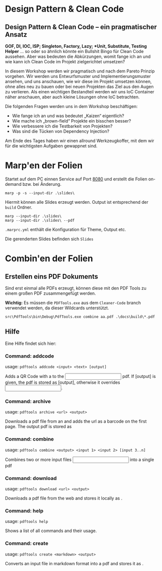 # Design Pattern & Clean Code

## Design Pattern & Clean Code – ein pragmatischer Ansatz

__GOF, DI, IOC, ISP; Singleton, Factory, Lazy; *Unit, Substitute, Testing Helper__ ... so oder so ähnlich könnte ein Bullshit Bingo für Clean Code aussehen. Aber was bedeuten die Abkürzungen, womit fange ich an und wie kann ich Clean Code im Projekt zielgerichtet umsetzen?

In diesem Workshop werden wir pragmatisch und nach dem Pareto Prinzip vorgehen. Wir werden uns Entwurfsmuster und Implementierungsmuster ansehen, und uns anschauen, wie wir diese im Projekt umsetzen können, ohne alles neu zu bauen oder bei neuen Projekten das Ziel aus den Augen zu verlieren. Als einen wichtigen Bestandteil werden wir uns IoC Container näher anschauen, aber auch kleine Lösungen ohne IoC betrachten.

Die folgenden Fragen werden uns in dem Workshop beschäftigen:

* Wie fange ich an und was bedeutet „Kaizen“ eigentlich?
* Wie mache ich „brown-field“ Projekte ein bisschen besser?
* Wie verbessere ich die Testbarkeit von Projekten?
* Was sind die Tücken von Dependency Injection?

Am Ende des Tages haben wir einen allround Werkzeugkoffer, mit dem wir für die wichtigsten Aufgaben gewappnet sind.


# Marp'en der Folien

Startet auf dem PC einnen Service auf Port [8080](http://localhost:8080) und erstellt die Folien on-demand bzw. bei Änderung.

    marp -p -s --input-dir .\slides\

Hiermit können alle Slides erzeugt werden. Output ist entsprechend der `build` Ordner.

    marp --input-dir .\slides\
    marp --input-dir .\slides\ --pdf
    
`.marprc.yml` enthält die Konfiguration für Theme, Output etc.

Die gerenderten Slides befinden sich `Slides`

# Combin'en der Folien

## Erstellen eins PDF Dokuments

Sind erst einmal alle PDFs erzeugt, können diese mit den PDF Tools zu einem großen PDF zusammengefügt werden.

__Wichtig:__ Es müssen die `PDFTools.exe` aus dem `Cleaner-Code` branch verwendet werden, da dieser Wildcards unterstützt.

    src\PdfTools\bin\Debug\PdfTools.exe combine aa.pdf .\docs\build\*.pdf

## Hilfe

Eine Hilfe findet sich hier:

### Command: **addcode**
usage: `pdftools addcode <input> <text> [output]`

Adds a QR Code with a <text> to the <input> pdf. If [output] is given, the pdf is stored as [output], otherwise it overrides <input>.

### Command: **archive**
usage: `pdftools archive <url> <output>`

Downloads a pdf file from an <url> and adds the url as a barcode on the first page. The output pdf is stored as <output>

### Command: **combine**
usage: `pdftools combine <output> <input 1> <input 2> [input 3..n]`

Combines two or more input files <input n> into a single pdf <output>

### Command: **download**
usage: `pdftools download <url> <output>`

Downloads a pdf file <url> from the web and stores it locally as <output>.

### Command: **help**
usage: `pdftools help`

Shows a list of all commands and their usage.

### Command: **create**
usage: `pdftools create <markdown> <output>`

Converts an input file <markdown> in markdown format into a pdf and stores it as  <output>.

